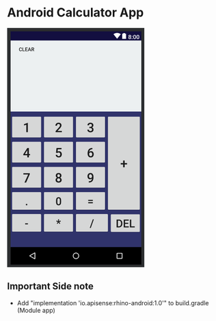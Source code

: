 # Android Calculator App

[![N|Solid](https://github.com/ahmedbaig/Android-Calculator-App/blob/master/screenshot.png)](https://github.com/ahmedbaig/Android-Calculator-App/blob/master/screenshot.png)
## Important Side note
- Add "implementation 'io.apisense:rhino-android:1.0'" to build.gradle (Module app) 
